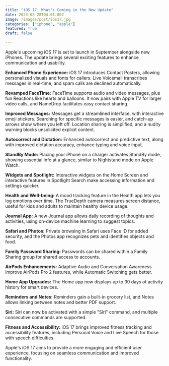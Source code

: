 ```yaml
---
title: "iOS 17: What's Coming in the New Update"
date: 2023-08-28T04:01:00Z
image: /images/post/ios17.jpg
categories: ["iphone", "apple"]
featured: True
draft: false

---
```


Apple's upcoming iOS 17 is set to launch in September alongside new iPhones. The update brings several exciting features to enhance communication and usability.

**Enhanced Phone Experience:** iOS 17 introduces Contact Posters, allowing personalized visuals and fonts for callers. Live Voicemail transcribes messages in real-time, and spam calls are declined automatically.

**Revamped FaceTime:** FaceTime supports audio and video messages, plus fun Reactions like hearts and balloons. It now pairs with Apple TV for larger video calls, and NameDrop facilitates easy contact sharing.

**Improved Messages:** Messages get a streamlined interface, with interactive emoji stickers. Searching for specific messages is easier, and catch-up arrows show where you left off. Location sharing is simplified, and a nudity warning blocks unsolicited explicit content.

**Autocorrect and Dictation:** Enhanced autocorrect and predictive text, along with improved dictation accuracy, enhance typing and voice input.

**StandBy Mode:** Placing your iPhone on a charger activates StandBy mode, showing essential info at a glance, similar to Nightstand mode on Apple Watch.

**Widgets and Spotlight:** Interactive widgets on the Home Screen and interactive features in Spotlight Search make accessing information and settings quicker.

**Health and Well-being:** A mood tracking feature in the Health app lets you log emotions over time. The TrueDepth camera measures screen distance, useful for kids and adults to maintain healthy device usage.

**Journal App:** A new Journal app allows daily recording of thoughts and activities, using on-device machine learning to suggest topics.

**Safari and Photos:** Private browsing in Safari uses Face ID for added security, and the Photos app recognizes pets and identifies objects and food.

**Family Password Sharing:** Passwords can be shared within a Family Sharing group for shared access to accounts.

**AirPods Enhancements:** Adaptive Audio and Conversation Awareness improve AirPods Pro 2 features, while Automatic Switching gets better.

**Home App Upgrades:** The Home app now displays up to 30 days of activity history for smart devices.

**Reminders and Notes:** Reminders gain a built-in grocery list, and Notes allows linking between notes and better PDF support.

**Siri:** Siri can now be activated with a simple "Siri" command, and multiple consecutive commands are supported.

**Fitness and Accessibility:** iOS 17 brings improved fitness tracking and accessibility features, including Personal Voice and Live Speech for those with speech difficulties.

Apple's iOS 17 aims to provide a more engaging and efficient user experience, focusing on seamless communication and improved functionality.